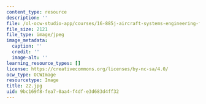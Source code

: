 ```yaml
---
content_type: resource
description: ''
file: /ol-ocw-studio-app/courses/16-885j-aircraft-systems-engineering-fall-2005/9bc169f8fea70aa4f4dfe3d683d4ff32_22.jpg
file_size: 2121
file_type: image/jpeg
image_metadata:
  caption: ''
  credit: ''
  image-alt: ''
learning_resource_types: []
license: https://creativecommons.org/licenses/by-nc-sa/4.0/
ocw_type: OCWImage
resourcetype: Image
title: 22.jpg
uid: 9bc169f8-fea7-0aa4-f4df-e3d683d4ff32
---
```

